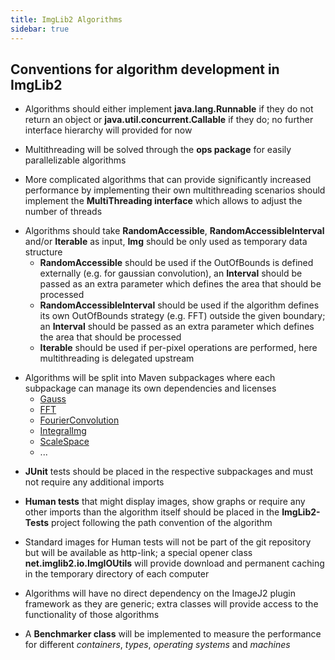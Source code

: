 ```yaml
---
title: ImgLib2 Algorithms
sidebar: true
---
```


## Conventions for algorithm development in ImgLib2

-   Algorithms should either implement **java.lang.Runnable** if they do not return an object or **java.util.concurrent.Callable** if they do; no further interface hierarchy will provided for now

<!-- -->

-   Multithreading will be solved through the **ops package** for easily parallelizable algorithms

<!-- -->

-   More complicated algorithms that can provide significantly increased performance by implementing their own multithreading scenarios should implement the **MultiThreading interface** which allows to adjust the number of threads

<!-- -->

-   Algorithms should take **RandomAccessible**, **RandomAccessibleInterval** and/or **Iterable** as input, **Img** should be only used as temporary data structure
    -   **RandomAccessible** should be used if the OutOfBounds is defined externally (e.g. for gaussian convolution), an **Interval** should be passed as an extra parameter which defines the area that should be processed
    -   **RandomAccessibleInterval** should be used if the algorithm defines its own OutOfBounds strategy (e.g. FFT) outside the given boundary; an **Interval** should be passed as an extra parameter which defines the area that should be processed
    -   **Iterable** should be used if per-pixel operations are performed, here multithreading is delegated upstream

<!-- -->

-   Algorithms will be split into Maven subpackages where each subpackage can manage its own dependencies and licenses
    -   [ Gauss](/Gauss_Package_ImgLib2)
    -   [ FFT](FFT_ImgLib2)
    -   [ FourierConvolution](FourierConvolution_ImgLib2)
    -   [ IntegralImg](IntegralImg_ImgLib2)
    -   [ ScaleSpace](ScaleSpace_ImgLib2)
    -   ...

<!-- -->

-   **JUnit** tests should be placed in the respective subpackages and must not require any additional imports

<!-- -->

-   **Human tests** that might display images, show graphs or require any other imports than the algorithm itself should be placed in the **ImgLib2-Tests** project following the path convention of the algorithm

<!-- -->

-   Standard images for Human tests will not be part of the git repository but will be available as http-link; a special opener class **net.imglib2.io.ImgIOUtils** will provide download and permanent caching in the temporary directory of each computer

<!-- -->

-   Algorithms will have no direct dependency on the ImageJ2 plugin framework as they are generic; extra classes will provide access to the functionality of those algorithms

<!-- -->

-   A **Benchmarker class** will be implemented to measure the performance for different *containers*, *types*, *operating systems* and *machines*
